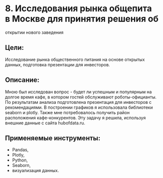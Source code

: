 # 8. Исследования рынка общепита в Москве для принятия решения об
открытии нового заведения

## Цели: 
Исследование рынка общественного питания на основе открытых данных, подготовка презентации для инвесторов.

## Описание: 
Мною был исследован вопрос - будет ли успешным и популярным на долгое время кафе, в котором гостей обслуживают роботы-официанты. По результатам анализа подготовлена презентация для инвесторов с рекомендациями. В построении графиков я использовалa библиотеки seaborn и plotly. Также мне потребовалось получить район расположения кафе-конкурентов. Эту задачу я решила, используя внешние данные с сайта hubofdata.ru.

## Применяемые инструменты:
- Pandas,
- Plotly,
- Python,
- Seaborn,
- визуализация данных.
